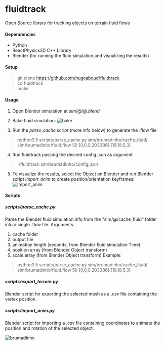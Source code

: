# fluidtrack
Open Source library for tracking objects on terrain fluid flows

#### Dependencies

- Python
- ReactPhysics3D C++ Library
- Blender (for running the fluid simulation and visualizing the results)

#### Setup

>git clone https://github.com/hugoaboud/fluidtrack  
cd fluidtrack  
make

#### Usage

  1. Open Blender simulation at _sim/@/@.blend_
  
  2. Bake fluid simulation:
  ![bake](https://user-images.githubusercontent.com/2349393/52071516-56879d00-256a-11e9-9812-ae7c13876c29.gif)
  
  3. Run the _parse_cache_ script (more info below) to generate the .flow file
  > python3.5 scripts/parse_cache.py sim/brumadinho/cache_fluid/ sim/brumadinho/fluid.flow 50 [0,0,0.203386] [19,18.5,3]
  
  4. Run fluidtrack passing the desired config json as argument
  > ./fluidtrack sim/brumadinho/config.json
  
  5. To visualize the results, select the Object on Blender and run Blender script _import_anim_ to create position/orientation keyframes:
  ![import_anim](https://s2.gifyu.com/images/import_anim.gif)
  
#### Scripts

##### scripts/parse_cache.py

Parse the Blender fluid simulation info from the "sim/@/cache_fluid" folder into a single .flow file.
Arguments:
  1. cache folder
  2. output file
  3. animation length (seconds, from Blender fluid simulation Time)
  4. position array (from Blender Object transform)
  5. scale array (from Blender Object transform)
Example:
> python3.5 scripts/parse_cache.py sim/brumadinho/cache_fluid/ sim/brumadinho/fluid.flow 50 [0,0,0.203386] [19,18.5,3]

##### scripts/export_terrain.py
Blender script for exporting the selected mesh as a .csv file containing the vertex position.

##### scripts/import_anim.py
Blender script for importing a .csv file containing coordinates to animate the position and rotation of the selected object.

![brumadinho](https://s2.gifyu.com/images/brumadinho2.gif)
